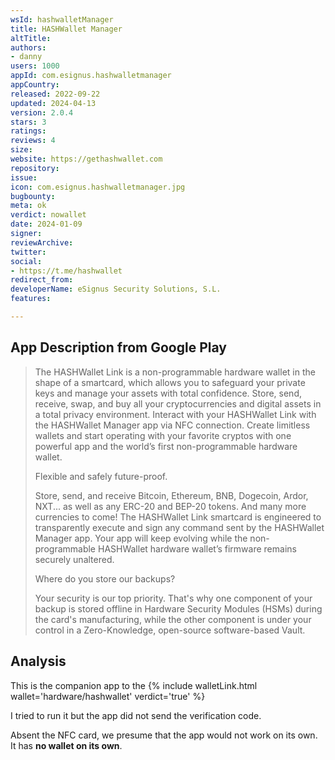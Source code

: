 ```yaml
---
wsId: hashwalletManager
title: HASHWallet Manager
altTitle: 
authors:
- danny
users: 1000
appId: com.esignus.hashwalletmanager
appCountry: 
released: 2022-09-22
updated: 2024-04-13
version: 2.0.4
stars: 3
ratings: 
reviews: 4
size: 
website: https://gethashwallet.com
repository: 
issue: 
icon: com.esignus.hashwalletmanager.jpg
bugbounty: 
meta: ok
verdict: nowallet
date: 2024-01-09
signer: 
reviewArchive: 
twitter: 
social:
- https://t.me/hashwallet
redirect_from: 
developerName: eSignus Security Solutions, S.L.
features: 

---
```


## App Description from Google Play

> The HASHWallet Link is a non-programmable hardware wallet in the shape of a smartcard, which allows you to safeguard your private keys and manage your assets with total confidence. Store, send, receive, swap, and buy all your cryptocurrencies and digital assets in a total privacy environment.
Interact with your HASHWallet Link with the HASHWallet Manager app via NFC connection. Create limitless wallets and start operating with your favorite cryptos with one powerful app and the world’s first non-programmable hardware wallet.
>
> Flexible and safely future-proof.
>
> Store, send, and receive Bitcoin, Ethereum, BNB, Dogecoin, Ardor, NXT... as well as any ERC-20 and BEP-20 tokens. And many more currencies to come!
The HASHWallet Link smartcard is engineered to transparently execute and sign any command sent by the HASHWallet Manager app. Your app will keep evolving while the non-programmable HASHWallet hardware wallet’s firmware remains securely unaltered.
>
> Where do you store our backups?
>
> Your security is our top priority. That's why one component of your backup is stored offline in Hardware Security Modules (HSMs) during the card's manufacturing, while the other component is under your control in a Zero-Knowledge, open-source software-based Vault.

## Analysis

This is the companion app to the {% include walletLink.html wallet='hardware/hashwallet' verdict='true' %}

I tried to run it but the app did not send the verification code. 

Absent the NFC card, we presume that the app would not work on its own. It has **no wallet on its own**.